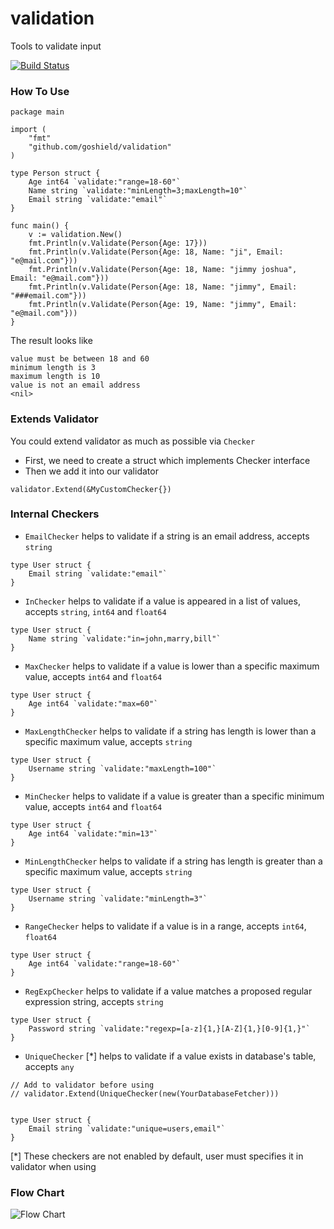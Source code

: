 # validation
Tools to validate input

[![Build Status](https://api.travis-ci.org/goshield/validation.svg)](https://travis-ci.org/goshield/validation)

### How To Use
```
package main

import (
	"fmt"
	"github.com/goshield/validation"
)

type Person struct {
	Age int64 `validate:"range=18-60"`
	Name string `validate:"minLength=3;maxLength=10"`
	Email string `validate:"email"`
}

func main() {
	v := validation.New()
	fmt.Println(v.Validate(Person{Age: 17}))
	fmt.Println(v.Validate(Person{Age: 18, Name: "ji", Email: "e@mail.com"}))
	fmt.Println(v.Validate(Person{Age: 18, Name: "jimmy joshua", Email: "e@mail.com"}))
	fmt.Println(v.Validate(Person{Age: 18, Name: "jimmy", Email: "###email.com"}))
	fmt.Println(v.Validate(Person{Age: 19, Name: "jimmy", Email: "e@mail.com"}))
}
```

The result looks like
```
value must be between 18 and 60
minimum length is 3
maximum length is 10
value is not an email address
<nil>
```

### Extends Validator

You could extend validator as much as possible via `Checker`

- First, we need to create a struct which implements Checker interface
- Then we add it into our validator

```
validator.Extend(&MyCustomChecker{})
```

### Internal Checkers

- `EmailChecker` helps to validate if a string is an email address, accepts `string`
```
type User struct {
	Email string `validate:"email"`
}
```

- `InChecker` helps to validate if a value is appeared in a list of values, accepts `string`, `int64` and `float64`
```
type User struct {
	Name string `validate:"in=john,marry,bill"`
}
```

- `MaxChecker` helps to validate if a value is lower than a specific maximum value, accepts `int64` and `float64`
```
type User struct {
	Age int64 `validate:"max=60"`
}
```

- `MaxLengthChecker` helps to validate if a string has length is lower than a specific maximum value, accepts `string`
```
type User struct {
	Username string `validate:"maxLength=100"`
}
```

- `MinChecker` helps to validate if a value is greater than a specific minimum value, accepts `int64` and `float64`
```
type User struct {
	Age int64 `validate:"min=13"`
}
```

- `MinLengthChecker` helps to validate if a string has length is greater than a specific maximum value, accepts `string`
```
type User struct {
	Username string `validate:"minLength=3"`
}
```

- `RangeChecker` helps to validate if a value is in a range, accepts `int64`, `float64`
```
type User struct {
	Age int64 `validate:"range=18-60"`
}
```

- `RegExpChecker` helps to validate if a value matches a proposed regular expression string, accepts `string`
```
type User struct {
	Password string `validate:"regexp=[a-z]{1,}[A-Z]{1,}[0-9]{1,}"`
}
```

- `UniqueChecker` [*] helps to validate if a value exists in database's table, accepts `any`
```
// Add to validator before using
// validator.Extend(UniqueChecker(new(YourDatabaseFetcher)))


type User struct {
	Email string `validate:"unique=users,email"`
}
```

[*] These checkers are not enabled by default, user must specifies it in validator when using

### Flow Chart

![Flow Chart](https://www.lucidchart.com/publicSegments/view/456723cb-80f8-4efd-9e59-2cc5efc408b9/image.png)